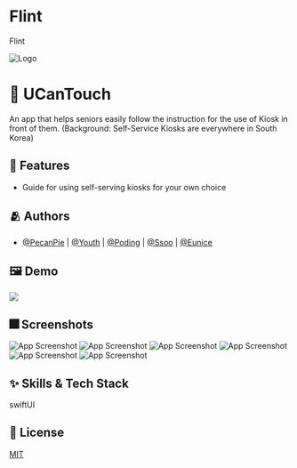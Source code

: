# Flint
Flint 


![Logo](https://github.com/EuniceNam/Flint/blob/main/Flint.png)


# :iphone: UCanTouch

An app that helps seniors easily follow the instruction for the use of Kiosk in front of them.
(Background: Self-Service Kiosks are everywhere in South Korea)


## :pushpin: Features 

- Guide for using self-serving kiosks for your own choice


## :people_hugging: Authors

- [@PecanPie](https://github.com/UnbusyHoneyBee) | [@Youth](https://github.com/kimscastle) | [@Poding](https://github.com/Poding0) | [@Ssoo](https://github.com/22Seongsoo) | [@Eunice](https://github.com/EuniceNam)


## :framed_picture: Demo

![](https://github.com/EuniceNam/Flint/blob/main/Flint_Demo.gif)

## :fireworks: Screenshots

![App Screenshot](https://github.com/EuniceNam/Flint/blob/main/17.png)
![App Screenshot](https://github.com/EuniceNam/Flint/blob/main/10.png)
![App Screenshot](https://github.com/EuniceNam/Flint/blob/main/15.png)
![App Screenshot](https://github.com/EuniceNam/Flint/blob/main/19.png)
![App Screenshot](https://github.com/EuniceNam/Flint/blob/main/22.png)
![App Screenshot](https://github.com/EuniceNam/Flint/blob/main/23.png)


## :sparkles: Skills & Tech Stack
swiftUI


## :lock_with_ink_pen: License

[MIT](https://choosealicense.com/licenses/mit/)
